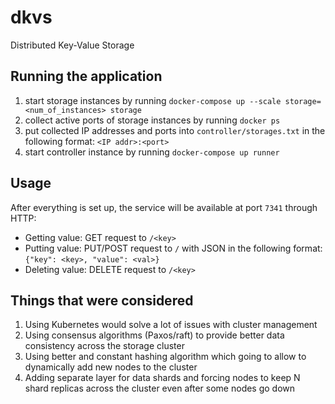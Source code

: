 # dkvs

Distributed Key-Value Storage

## Running the application
1. start storage instances by running `docker-compose up --scale storage=<num_of_instances> storage`
2. collect active ports of storage instances by running `docker ps`
3. put collected IP addresses and ports into `controller/storages.txt` in the following format: `<IP addr>:<port>`
4. start controller instance by running `docker-compose up runner`

## Usage
After everything is set up, the service will be available at port `7341` through HTTP:
* Getting value: GET request to `/<key>`
* Putting value: PUT/POST request to `/` with JSON in the following format: `{"key": <key>, "value": <val>}`
* Deleting value: DELETE request to `/<key>`

## Things that were considered 
1. Using Kubernetes would solve a lot of issues with cluster management
2. Using consensus algorithms (Paxos/raft) to provide better data consistency across the storage cluster
3. Using better and constant hashing algorithm which going to allow to dynamically add new nodes to the cluster
4. Adding separate layer for data shards and forcing nodes to keep N shard replicas across the cluster even after some nodes go down

